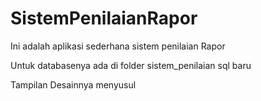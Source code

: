 # SistemPenilaianRapor
Ini adalah aplikasi sederhana sistem penilaian Rapor

Untuk databasenya ada di folder sistem_penilaian sql baru

Tampilan Desainnya menyusul
